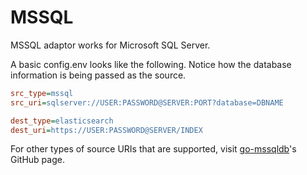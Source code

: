 # MSSQL

MSSQL adaptor works for Microsoft SQL Server.

A basic config.env looks like the following.
Notice how the database information is being passed as the source.

```ini
src_type=mssql
src_uri=sqlserver://USER:PASSWORD@SERVER:PORT?database=DBNAME

dest_type=elasticsearch
dest_uri=https://USER:PASSWORD@SERVER/INDEX
```

For other types of source URIs that are supported, visit [go-mssqldb](https://github.com/denisenkom/go-mssqldb#connection-parameters-and-dsn)'s GitHub page. 
